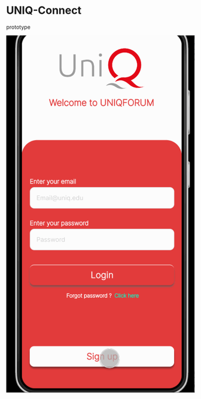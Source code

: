 # UNIQ-Connect 

prototype

![](https://github.com/ralphy89/UNIQ-Connect/blob/main/uniq-connect.gif)

